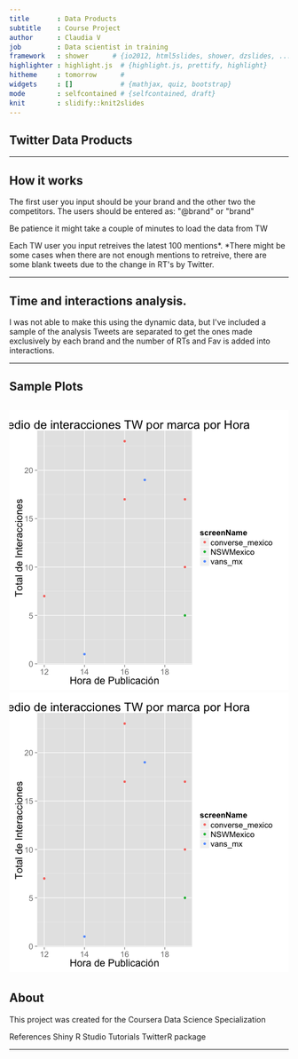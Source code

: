 ```yaml
---
title       : Data Products
subtitle    : Course Project
author      : Claudia V
job         : Data scientist in training
framework   : shower      # {io2012, html5slides, shower, dzslides, ...}
highlighter : highlight.js  # {highlight.js, prettify, highlight}
hitheme     : tomorrow      # 
widgets     : []            # {mathjax, quiz, bootstrap}
mode        : selfcontained # {selfcontained, draft}
knit        : slidify::knit2slides
---
```


## Twitter Data Products 

--- 

## How it works
The first user you input should be your brand and the other two the competitors. 
The users should be entered as: "@brand" or "brand"

Be patience it might take a couple of minutes to load the data from TW

Each TW user you input retreives the latest 100 mentions*. 
*There might be some cases when there are not enough mentions to retreive, there are some blank tweets due to the change in RT's by Twitter. 



--- 
## Time and interactions analysis. 
I was not able to make this using the dynamic data, but I've included a sample of the analysis 
Tweets are separated to get the ones made exclusively by each brand and the number of RTs and Fav is added into interactions. 

--- 
## Sample Plots 
![plot of chunk chunk_name](assets/fig/chunk_name-1.png) 
![plot of chunk plot](assets/fig/plot-1.png) 
--- 
## About
This project was created for the Coursera Data Science Specialization

References
Shiny R Studio Tutorials
TwitterR package

--- 
